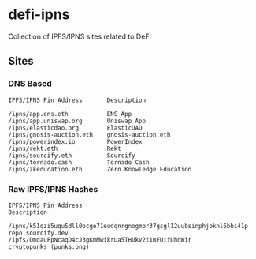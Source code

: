 # defi-ipns
Collection of IPFS/IPNS sites related to DeFi

## Sites
### DNS Based
```
IPFS/IPNS Pin Address       Description
```
```
/ipns/app.ens.eth           ENS App
/ipns/app.uniswap.org       Uniswap App
/ipns/elasticdao.org        ElasticDAO
/ipns/gnosis-auction.eth    gnosis-auction.eth
/ipns/powerindex.io         PowerIndex
/ipns/rekt.eth              Rekt
/ipns/sourcify.eth          Sourcify
/ipns/tornado.cash          Tornado Cash
/ipns/zkeducation.eth       Zero Knowledge Education
```
### Raw IPFS/IPNS Hashes
```
IPFS/IPNS Pin Address                                                   Description
```
```
/ipns/k51qzi5uqu5dll0ocge71eudqnrgnogmbr37gsgl12uubsinphjoknl6bbi41p    repo.sourcify.dev
/ipfs/QmdauFpNcaqD4cJ3gKmMwikrUa5THUkV2t1mFUifUhdWir                    cryptopunks (punks.png)
```

